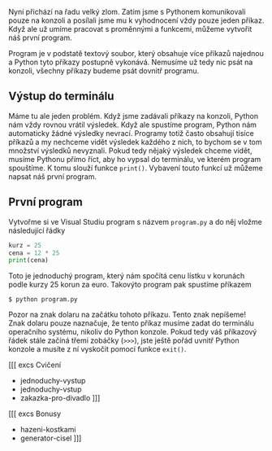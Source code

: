 Nyní přichází na řadu velký zlom. Zatím jsme s Pythonem komunikovali pouze na
konzoli a posílali jsme mu k vyhodnocení vždy pouze jeden příkaz. Když ale už
umíme pracovat s proměnnými a funkcemi, můžeme vytvořit náš první program.

Program je v podstatě textový soubor, který obsahuje více příkazů najednou a
Python tyto příkazy postupně vykonává. Nemusíme už tedy nic psát na konzoli,
všechny příkazy budeme psát dovnitř programu.

## Výstup do terminálu

Máme tu ale jeden problém. Když jsme zadávali příkazy na konzoli, Python nám
vždy rovnou vrátil výsledek. Když ale spustíme program, Python nám automaticky
žádné výsledky nevrací. Programy totiž často obsahují tisíce příkazů a my
nechceme vidět výsledek každého z nich, to bychom se v tom množství výsledků
nevyznali. Pokud tedy nějaký výsledek chceme vidět, musíme Pythonu přímo říct,
aby ho vypsal do terminálu, ve kterém program spouštíme. K tomu slouží funkce
`print()`. Vybavení touto funkcí už můžeme napsat náš první program.

## První program

Vytvořme si ve Visual Studiu program s názvem `program.py` a do něj vložme
následující řádky

```python
kurz = 25
cena = 12 * 25
print(cena)
```

Toto je jednoduchý program, který nám spočítá cenu lístku v korunách podle
kurzy 25 korun za euro. Takovýto program pak spustíme příkazem

```shell
$ python program.py
```

Pozor na znak dolaru na začátku tohoto příkazu. Tento znak nepíšeme! Znak
dolaru pouze naznačuje, že tento příkaz musíme zadat do terminálu operačního
systému, nikoliv do Python konzole. Pokud tedy váš příkazový řádek stále
začíná třemi zobáčky (`>>>`), jste ještě pořád uvnitř Python konzole a musíte z ní
vyskočit pomocí funkce `exit()`.

[[[ excs Cvičení
- jednoduchy-vystup
- jednoduchy-vstup
- zakazka-pro-divadlo
]]]

[[[ excs Bonusy
- hazeni-kostkami
- generator-cisel
]]]
